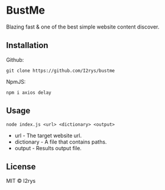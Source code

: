 # BustMe
Blazing fast & one of the best simple website content discover.

## Installation
Github:
```
git clone https://github.com/I2rys/bustme
```

NpmJS:
```
npm i axios delay
```

## Usage
```
node index.js <url> <dictionary> <output>
```

- url - The target website url.
- dictionary - A file that contains paths.
- output - Results output file.

## License
MIT © I2rys
